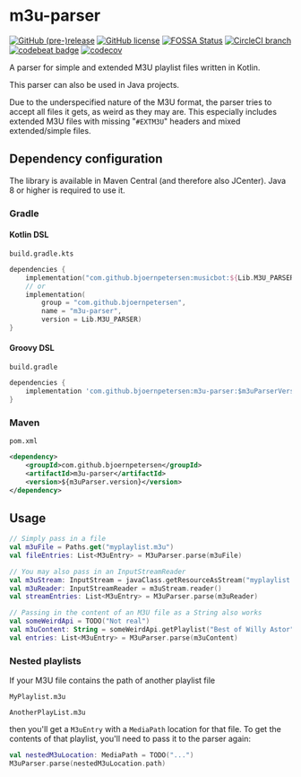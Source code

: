 # m3u-parser

[![GitHub (pre-)release](https://img.shields.io/github/release/BjoernPetersen/m3u-parser/all.svg)](https://github.com/BjoernPetersen/m3u-parser/releases) [![GitHub license](https://img.shields.io/github/license/BjoernPetersen/m3u-parser.svg)](https://github.com/BjoernPetersen/m3u-parser/blob/master/LICENSE) [![FOSSA Status](https://app.fossa.com/api/projects/custom%2B10281%2Fgit%40github.com%3ABjoernPetersen%2Fm3u-parser.git.svg?type=shield)](https://app.fossa.com/projects/custom%2B10281%2Fgit%40github.com%3ABjoernPetersen%2Fm3u-parser.git?ref=badge_shield) [![CircleCI branch](https://img.shields.io/circleci/project/github/BjoernPetersen/m3u-parser/master.svg)](https://circleci.com/gh/BjoernPetersen/m3u-parser/tree/master) [![codebeat badge](https://codebeat.co/badges/1c70981c-b6c5-4829-8fcc-2d3e00738a96)](https://codebeat.co/projects/github-com-bjoernpetersen-m3u-parser-master) [![codecov](https://codecov.io/gh/BjoernPetersen/m3u-parser/branch/develop/graph/badge.svg)](https://codecov.io/gh/BjoernPetersen/m3u-parser)

A parser for simple and extended M3U playlist files written in Kotlin.

This parser can also be used in Java projects.

Due to the underspecified nature of the M3U format, the parser tries to accept all files it gets,
as weird as they may are.
This especially includes extended M3U files with missing "`#EXTM3U`" headers and
mixed extended/simple files.

## Dependency configuration

The library is available in Maven Central (and therefore also JCenter).
Java 8 or higher is required to use it.

### Gradle

#### Kotlin DSL

`build.gradle.kts`

```kotlin
dependencies {
    implementation("com.github.bjoernpetersen:musicbot:${Lib.M3U_PARSER}")
    // or
    implementation(
        group = "com.github.bjoernpetersen",
        name = "m3u-parser",
        version = Lib.M3U_PARSER)
}
```

#### Groovy DSL

`build.gradle`

```groovy
dependencies {
    implementation 'com.github.bjoernpetersen:m3u-parser:$m3uParserVersion'
}
```

### Maven

`pom.xml`

```xml
<dependency>
    <groupId>com.github.bjoernpetersen</groupId>
    <artifactId>m3u-parser</artifactId>
    <version>${m3uParser.version}</version>
</dependency>
```

## Usage

```kotlin
// Simply pass in a file
val m3uFile = Paths.get("myplaylist.m3u")
val fileEntries: List<M3uEntry> = M3uParser.parse(m3uFile)

// You may also pass in an InputStreamReader
val m3uStream: InputStream = javaClass.getResourceAsStream("myplaylist.m3u")
val m3uReader: InputStreamReader = m3uStream.reader()
val streamEntries: List<M3uEntry> = M3uParser.parse(m3uReader)

// Passing in the content of an M3U file as a String also works
val someWeirdApi = TODO("Not real")
val m3uContent: String = someWeirdApi.getPlaylist("Best of Willy Astor")
val entries: List<M3uEntry> = M3uParser.parse(m3uContent)
```

### Nested playlists

If your M3U file contains the path of another playlist file

`MyPlaylist.m3u`

```m3u
AnotherPlayList.m3u
```

then you'll get a `M3uEntry` with a `MediaPath` location for that file.
To get the contents of that playlist, you'll need to pass it to the parser again:

```kotlin
val nestedM3uLocation: MediaPath = TODO("...")
M3uParser.parse(nestedM3uLocation.path)
```
